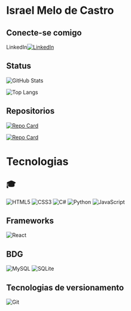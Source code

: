 # Israel Melo de Castro

## Conecte-se comigo

LinkedIn[![LinkedIn](https://img.shields.io/badge/LinkedIn-0077B5?style=for-the-badge&logo=linkedin&logoColor=white)](https://www.linkedin.com/in/israel-c-466217185/)

## Status
![GitHub Stats](https://github-readme-stats.vercel.app/api?username=IsraelCtr&theme=transparent&bg_color=000&border_color=30A3DC&show_icons=true&icon_color=30A3DC&title_color=E94D5F&text_color=FFF)

![Top Langs](https://github-readme-stats-git-masterrstaa-rickstaa.vercel.app/api/top-langs/?username=IsraelCtr&bg_color=000&border_color=30A3DC&title_color=E94D5F&text_color=FFF)

## Repositorios

[![Repo Card](https://github-readme-stats.vercel.app/api/pin/?username=IsraelCtr&repo=controle_financeiro&bg_color=000&border_color=30A3DC&show_icons=true&icon_color=30A3DC&title_color=E94D5F&text_color=FFF)](https://github.com/SEUUSERNAME/SEUREPOSITORIO)

[![Repo Card](https://github-readme-stats.vercel.app/api/pin/?username=IsraelCtr&repo=pill&bg_color=000&border_color=30A3DC&show_icons=true&icon_color=30A3DC&title_color=E94D5F&text_color=FFF)](https://github.com/SEUUSERNAME/SEUREPOSITORIO)

# Tecnologias

## 🎓
![HTML5](https://img.shields.io/badge/HTML5-E34F26?style=for-the-badge&logo=html5&logoColor=white)
![CSS3](https://img.shields.io/badge/CSS3-1572B6?style=for-the-badge&logo=css3&logoColor=white)
![C#](https://img.shields.io/badge/C%23-239120?style=for-the-badge&logo=c-sharp&logoColor=white)
![Python](https://img.shields.io/badge/python-3670A0?style=for-the-badge&logo=python&logoColor=ffdd54)
![JavaScript](https://img.shields.io/badge/JavaScript-F7DF1E?style=for-the-badge&logo=javascript&logoColor=black)

## Frameworks

![React](https://img.shields.io/badge/React-20232A?style=for-the-badge&logo=react&logoColor=61DAFB)

## BDG

![MySQL](https://img.shields.io/badge/MySQL-00000F?style=for-the-badge&logo=mysql&logoColor=white)
![SQLite](https://img.shields.io/badge/SQLite-000?style=for-the-badge&logo=sqlite&logoColor=07405E)

## Tecnologias de versionamento

![Git](https://img.shields.io/badge/GIT-E44C30?style=for-the-badge&logo=git&logoColor=white)